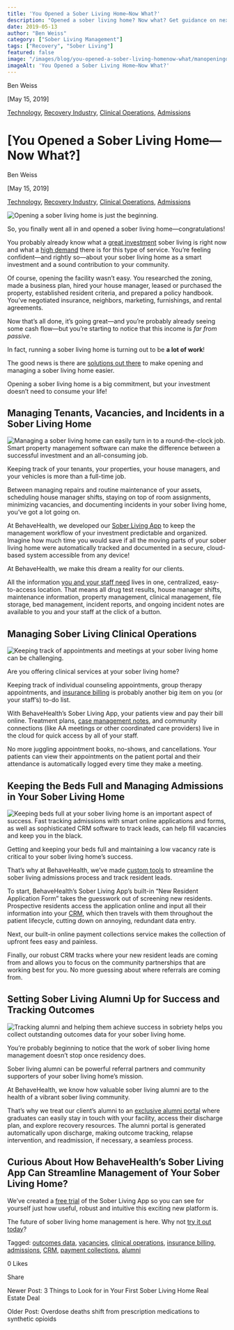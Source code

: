 ```yaml
---
title: 'You Opened a Sober Living Home—Now What?'
description: "Opened a sober living home? Now what? Get guidance on next steps for new operators in this Sober Living App blog post (May 2019)."
date: 2019-05-13
author: "Ben Weiss"
category: ["Sober Living Management"]
tags: ["Recovery", "Sober Living"]
featured: false
image: "/images/blog/you-opened-a-sober-living-homenow-what/manopeningdoor.png"
imageAlt: 'You Opened a Sober Living Home—Now What?'
---
```


Ben Weiss

[May 15, 2019]

[Technology](/sober-living-app-blog/category/Technology), [Recovery Industry](/sober-living-app-blog/category/Recovery+Industry), [Clinical Operations](/sober-living-app-blog/category/Clinical+Operations), [Admissions](/sober-living-app-blog/category/Admissions)

#  [You Opened a Sober Living Home—Now What?]

Ben Weiss

[May 15, 2019]

[Technology](/sober-living-app-blog/category/Technology), [Recovery Industry](/sober-living-app-blog/category/Recovery+Industry), [Clinical Operations](/sober-living-app-blog/category/Clinical+Operations), [Admissions](/sober-living-app-blog/category/Admissions)

![Opening a sober living home is just the beginning.](/images/blog/you-opened-a-sober-living-homenow-what/manwithlaptop.png)

So, you finally went all in and opened a sober living home—congratulations!

You probably already know what a [great investment](https://www.tradingacademy.com/lessons/article/investing-in-real-estate-as-a-sober-living-facility/) sober living is right now and what a [high demand](https://www.marketplace.org/2013/04/05/life/renting-homes-recovering-addicts-profit) there is for this type of service. You’re feeling confident—and rightly so—about your sober living home as a smart investment and a sound contribution to your community. 

Of course, opening the facility wasn’t easy. You researched the zoning, made a business plan, hired your house manager, leased or purchased the property, established resident criteria, and prepared a policy handbook. You’ve negotiated insurance, neighbors, marketing, furnishings, and rental agreements. 

Now that’s all done, it’s going great—and you’re probably already seeing some cash flow—but you’re starting to notice that this income is _far from passive_. 

In fact, running a sober living home is turning out to be **a lot of work**! 

The good news is there are [solutions out there](http://soberlivingapp.com) to make opening and managing a sober living home easier. 

Opening a sober living home is a big commitment, but your investment doesn’t need to consume your life! 

## Managing Tenants, Vacancies, and Incidents in a Sober Living Home 

![Managing a sober living home can easily turn in to a round-the-clock job. Smart property management software can make the difference between a successful investment and an all-consuming job.](/images/blog/you-opened-a-sober-living-homenow-what/jugglingmanonbeach.png)

Keeping track of your tenants, your properties, your house managers, and your vehicles is more than a full-time job.

Between managing repairs and routine maintenance of your assets, scheduling house manager shifts, staying on top of room assignments, minimizing vacancies, and documenting incidents in your sober living home, you’ve got a lot going on. 

At BehaveHealth, we developed our [Sober Living App](/) to keep the management workflow of your investment predictable and organized. Imagine how much time you would save if all the moving parts of your sober living home were automatically tracked and documented in a secure, cloud-based system accessible from any device! 

At BehaveHealth, we make this dream a reality for our clients. 

All the information [you and your staff need](/housing) lives in one, centralized, easy-to-access location. That means all drug test results, house manager shifts, maintenance information, property management, clinical management, file storage, bed management, incident reports, and ongoing incident notes are available to you and your staff at the click of a button. 

## Managing Sober Living Clinical Operations 

![Keeping track of appointments and meetings at your sober living home can be challenging.](/images/blog/you-opened-a-sober-living-homenow-what/recoverymeeting.png)

Are you offering clinical services at your sober living home? 

Keeping track of individual counseling appointments, group therapy appointments, and [insurance billing](https://behavehealth.com/blog/2019/4/2/3-secrets-of-efficient-insurance-billing-for-drug-rehabs) is probably another big item on you (or your staff’s) to-do list. 

With BehaveHealth’s Sober Living App, your patients view and pay their bill online. Treatment plans, [case management notes](/operations), and community connections (like AA meetings or other coordinated care providers) live in the cloud for quick access by all of your staff. 

No more juggling appointment books, no-shows, and cancellations. Your patients can view their appointments on the patient portal and their attendance is automatically logged every time they make a meeting. 

## Keeping the Beds Full and Managing Admissions in Your Sober Living Home 

![Keeping beds full at your sober living home is an important aspect of success. Fast tracking admissions with smart online applications and forms, as well as sophisticated CRM software to track leads, can help fill vacancies and keep you in the black.](/images/blog/you-opened-a-sober-living-homenow-what/manopeningdoor.png)

Getting and keeping your beds full and maintaining a low vacancy rate is critical to your sober living home’s success. 

That’s why at BehaveHealth, we’ve made [custom tools](/admission) to streamline the sober living admissions process and track resident leads. 

To start, BehaveHealth’s Sober Living App’s built-in “New Resident Application Form” takes the guesswork out of screening new residents. Prospective residents access the application online and input all their information into your [CRM](https://behavehealth.com/crm#crm-overview), which then travels with them throughout the patient lifecycle, cutting down on annoying, redundant data entry. 

Next, our built-in online payment collections service makes the collection of upfront fees easy and painless. 

Finally, our robust CRM tracks where your new resident leads are coming from and allows you to focus on the community partnerships that are working best for you. No more guessing about where referrals are coming from. 

## Setting Sober Living Alumni Up for Success and Tracking Outcomes

![Tracking alumni and helping them achieve success in sobriety helps you collect outstanding outcomes data for your sober living home.](/images/blog/you-opened-a-sober-living-homenow-what/sobergraduates.png)

You’re probably beginning to notice that the work of sober living home management doesn’t stop once residency does. 

Sober living alumni can be powerful referral partners and community supporters of your sober living home’s mission. 

At BehaveHealth, we know how valuable sober living alumni are to the health of a vibrant sober living community. 

That’s why we treat our client’s alumni to an [exclusive alumni portal](/alumni) where graduates can easily stay in touch with your facility, access their discharge plan, and explore recovery resources. The alumni portal is generated automatically upon discharge, making outcome tracking, relapse intervention, and readmission, if necessary, a seamless process. 

## Curious About How BehaveHealth’s Sober Living App Can Streamline Management of Your Sober Living Home?

We’ve created a [free trial](https://signup.soberlivingapp.com/) of the Sober Living App so you can see for yourself just how useful, robust and intuitive this exciting new platform is. 

The future of sober living home management is here. Why not [try it out today](https://signup.soberlivingapp.com/)? 

Tagged: [outcomes data](/sober-living-app-blog/tag/outcomes+data), [vacancies](https://soberlivingapp.com/sober-living-app-blog/tag/vacancies), [clinical operations](/sober-living-app-blog/tag/clinical+operations), [insurance billing](/sober-living-app-blog/tag/insurance+billing), [admissions](/sober-living-app-blog/tag/admissions), [CRM](https://soberlivingapp.com/sober-living-app-blog/tag/CRM), [payment collections](/sober-living-app-blog/tag/payment+collections), [alumni](https://soberlivingapp.com/sober-living-app-blog/tag/alumni)

0 Likes

Share

Newer Post: 3 Things to Look for in Your First Sober Living Home Real Estate Deal

Older Post: Overdose deaths shift from prescription medications to synthetic opioids 